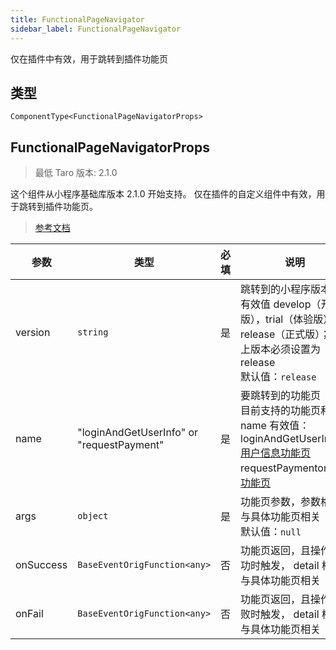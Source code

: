 ```yaml
---
title: FunctionalPageNavigator
sidebar_label: FunctionalPageNavigator
---
```


仅在插件中有效，用于跳转到插件功能页

## 类型

```tsx
ComponentType<FunctionalPageNavigatorProps>
```

## FunctionalPageNavigatorProps

> 最低 Taro 版本: 2.1.0

这个组件从小程序基础库版本 2.1.0 开始支持。
仅在插件的自定义组件中有效，用于跳转到插件功能页。

> [参考文档](https://developers.weixin.qq.com/miniprogram/dev/component/functional-page-navigator.html)

| 参数 | 类型 | 必填 | 说明 |
| --- | --- | :---: | --- |
| version | `string` | 是 | 跳转到的小程序版本，有效值 develop（开发版），trial（体验版），release（正式版）；线上版本必须设置为 release<br />默认值：`release` |
| name | "loginAndGetUserInfo" or "requestPayment" | 是 | 要跳转到的功能页<br />目前支持的功能页和name 有效值：<br />loginAndGetUserInfoor[用户信息功能页](https://developers.weixin.qq.com/miniprogram/dev/framework/plugin/functional-pages/user-info.html)<br />requestPaymentor[支付功能页](https://developers.weixin.qq.com/miniprogram/dev/framework/plugin/functional-pages/request-payment.html) |
| args | `object` | 是 | 功能页参数，参数格式与具体功能页相关<br />默认值：`null` |
| onSuccess | `BaseEventOrigFunction<any>` | 否 | 功能页返回，且操作成功时触发， detail 格式与具体功能页相关 |
| onFail | `BaseEventOrigFunction<any>` | 否 | 功能页返回，且操作失败时触发， detail 格式与具体功能页相关 |
